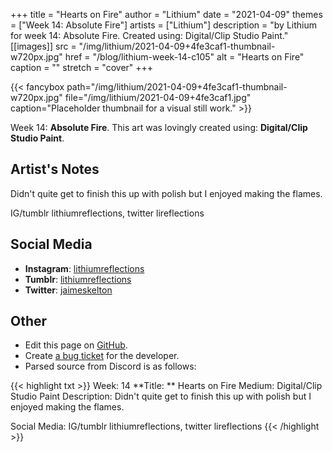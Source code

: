 +++
title =       "Hearts on Fire"
author =      "Lithium"
date =        "2021-04-09"
themes =      ["Week 14: Absolute Fire"]
artists =     ["Lithium"]
description = "by Lithium for week 14: Absolute Fire. Created using: Digital/Clip Studio Paint."
[[images]]
      src = "/img/lithium/2021-04-09+4fe3caf1-thumbnail-w720px.jpg"
      href = "/blog/lithium-week-14-c105"
      alt = "Hearts on Fire"
      caption = ""
      stretch = "cover"
+++

{{< fancybox path="/img/lithium/2021-04-09+4fe3caf1-thumbnail-w720px.jpg" file="/img/lithium/2021-04-09+4fe3caf1.jpg" caption="Placeholder thumbnail for a visual still work." >}}


Week 14: **Absolute Fire**. This art was lovingly created using: **Digital/Clip Studio Paint**.

## Artist's Notes

Didn't quite get to finish this up with polish but I enjoyed making the flames.

IG/tumblr lithiumreflections, twitter lireflections

## Social Media

- **Instagram**: <a href='https://instagram.com/lithiumreflections' target='_blank'>lithiumreflections</a>
- **Tumblr**: <a href='https://lithiumreflections.tumblr.com' target='_blank'>lithiumreflections</a>
- **Twitter**: <a href='https://twitter.com/jaimeskelton' target='_blank'>jaimeskelton</a>

## Other

- Edit this page on [GitHub](https://github.com/teaminkling/web-refresh/edit/main/content/blog/lithium-week-14-c105.md).
- Create [a bug ticket](https://github.com/teaminkling/web-refresh/issues/new?assignees=&labels=bug&template=problem-report.md&title=) for the developer.
- Parsed source from Discord is as follows:

{{< highlight txt >}}
Week: 14
**Title:  ** Hearts on Fire
Medium: Digital/Clip Studio Paint
Description: Didn't quite get to finish this up with polish but I enjoyed making the flames.

Social Media: IG/tumblr lithiumreflections, twitter lireflections
{{< /highlight >}}